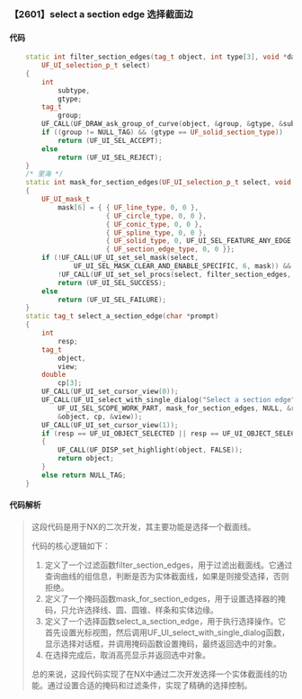 ### 【2601】select a section edge 选择截面边

#### 代码

```cpp
    static int filter_section_edges(tag_t object, int type[3], void *data,  
        UF_UI_selection_p_t select)  
    {  
        int  
            subtype,  
            gtype;  
        tag_t  
            group;  
        UF_CALL(UF_DRAW_ask_group_of_curve(object, &group, &gtype, &subtype));  
        if ((group != NULL_TAG) && (gtype == UF_solid_section_type))  
            return (UF_UI_SEL_ACCEPT);  
        else  
            return (UF_UI_SEL_REJECT);  
    }  
    /* 里海 */  
    static int mask_for_section_edges(UF_UI_selection_p_t select, void *type)  
    {  
        UF_UI_mask_t  
            mask[6] = { { UF_line_type, 0, 0 },  
                        { UF_circle_type, 0, 0 },  
                        { UF_conic_type, 0, 0 },  
                        { UF_spline_type, 0, 0 },  
                        { UF_solid_type, 0, UF_UI_SEL_FEATURE_ANY_EDGE },  
                        { UF_section_edge_type, 0, 0 }};  
        if (!UF_CALL(UF_UI_set_sel_mask(select,  
                UF_UI_SEL_MASK_CLEAR_AND_ENABLE_SPECIFIC, 6, mask)) &&  
            !UF_CALL(UF_UI_set_sel_procs(select, filter_section_edges, NULL,NULL)))  
            return (UF_UI_SEL_SUCCESS);  
        else  
            return (UF_UI_SEL_FAILURE);  
    }  
    static tag_t select_a_section_edge(char *prompt)  
    {  
        int  
            resp;  
        tag_t  
            object,  
            view;  
        double  
            cp[3];  
        UF_CALL(UF_UI_set_cursor_view(0));  
        UF_CALL(UF_UI_select_with_single_dialog("Select a section edge", prompt,  
            UF_UI_SEL_SCOPE_WORK_PART, mask_for_section_edges, NULL, &resp,  
            &object, cp, &view));  
        UF_CALL(UF_UI_set_cursor_view(1));  
        if (resp == UF_UI_OBJECT_SELECTED || resp == UF_UI_OBJECT_SELECTED_BY_NAME)  
        {  
            UF_CALL(UF_DISP_set_highlight(object, FALSE));  
            return object;  
        }  
        else return NULL_TAG;  
    }

```

#### 代码解析

> 这段代码是用于NX的二次开发，其主要功能是选择一个截面线。
>
> 代码的核心逻辑如下：
>
> 1. 定义了一个过滤函数filter_section_edges，用于过滤出截面线。它通过查询曲线的组信息，判断是否为实体截面线，如果是则接受选择，否则拒绝。
> 2. 定义了一个掩码函数mask_for_section_edges，用于设置选择器的掩码，只允许选择线、圆、圆锥、样条和实体边缘。
> 3. 定义了一个选择函数select_a_section_edge，用于执行选择操作。它首先设置光标视图，然后调用UF_UI_select_with_single_dialog函数，显示选择对话框，并调用掩码函数设置掩码，最终返回选中的对象。
> 4. 在选择完成后，取消高亮显示并返回选中对象。
>
> 总的来说，这段代码实现了在NX中通过二次开发选择一个实体截面线的功能。通过设置合适的掩码和过滤条件，实现了精确的选择控制。
>
